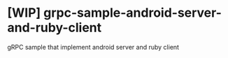 # [WIP] grpc-sample-android-server-and-ruby-client
gRPC sample that implement android server and ruby client
